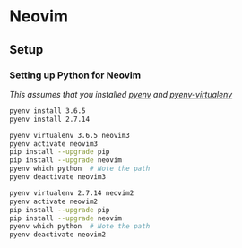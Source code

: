 Neovim
======

Setup
-----

### Setting up Python for Neovim

_This assumes that you installed [pyenv][] and [pyenv-virtualenv][]_

```sh
pyenv install 3.6.5
pyenv install 2.7.14

pyenv virtualenv 3.6.5 neovim3
pyenv activate neovim3
pip install --upgrade pip
pip install --upgrade neovim
pyenv which python  # Note the path
pyenv deactivate neovim3

pyenv virtualenv 2.7.14 neovim2
pyenv activate neovim2
pip install --upgrade pip
pip install --upgrade neovim
pyenv which python  # Note the path
pyenv deactivate neovim2
```

[pyenv]: https://github.com/pyenv/pyenv
[pyenv-virtualenv]: https://github.com/pyenv/pyenv-virtualenv
